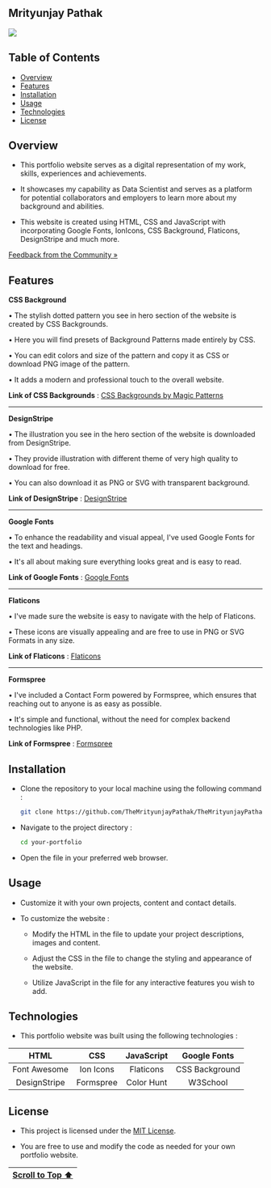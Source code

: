 ## Mrityunjay Pathak

<a href="https://themrityunjaypathak.github.io/"><img src="https://github.com/user-attachments/assets/df1fffd0-2342-493b-8ff1-e9fd034ea21c"></a>

## Table of Contents
- [Overview](#overview)
- [Features](#features)
- [Installation](#installation)
- [Usage](#usage)
- [Technologies](#technologies)
- [License](#license)

## Overview

- This portfolio website serves as a digital representation of my work, skills, experiences and achievements.

- It showcases my capability as Data Scientist and serves as a platform for potential collaborators and employers to learn more about my background and abilities.

- This website is created using HTML, CSS and JavaScript with incorporating Google Fonts, IonIcons, CSS Background, Flaticons, DesignStripe and much more.

[Feedback from the Community »](https://www.kaggle.com/discussions/accomplishments/520952)

## Features

**CSS Background**

• The stylish dotted pattern you see in hero section of the website is created by CSS Backgrounds.

• Here you will find presets of Background Patterns made entirely by CSS.

• You can edit colors and size of the pattern and copy it as CSS or download PNG image of the pattern.

• It adds a modern and professional touch to the overall website.

**Link of CSS Backgrounds** : [CSS Backgrounds by Magic Patterns](https://www.magicpattern.design/tools/css-backgrounds)

---

**DesignStripe**

• The illustration you see in the hero section of the website is downloaded from DesignStripe.

• They provide illustration with different theme of very high quality to download for free. 

• You can also download it as PNG or SVG with transparent background.

**Link of DesignStripe** : [DesignStripe](https://designstripe.com/)

---

**Google Fonts**

• To enhance the readability and visual appeal, I've used Google Fonts for the text and headings.

• It's all about making sure everything looks great and is easy to read.

**Link of Google Fonts** : [Google Fonts](https://fonts.google.com/)

---

**Flaticons**

• I've made sure the website is easy to navigate with the help of Flaticons.

• These icons are visually appealing and are free to use in PNG or SVG Formats in any size.

**Link of Flaticons** : [Flaticons](https://www.flaticon.com/)

---

**Formspree**

• I've included a Contact Form powered by Formspree, which ensures that reaching out to anyone is as easy as possible.

• It's simple and functional, without the need for complex backend technologies like PHP.

**Link of Formspree** : [Formspree](https://formspree.io/)

## Installation

- Clone the repository to your local machine using the following command :
   ```bash
   git clone https://github.com/TheMrityunjayPathak/TheMrityunjayPathak.github.io.git
   ```

- Navigate to the project directory :
   ```bash
   cd your-portfolio
   ```

- Open the file in your preferred web browser. 

## Usage

- Customize it with your own projects, content and contact details.

- To customize the website :

   - Modify the HTML in the file to update your project descriptions, images and content.
  
   - Adjust the CSS in the file to change the styling and appearance of the website.
  
   - Utilize JavaScript in the file for any interactive features you wish to add.

## Technologies

- This portfolio website was built using the following technologies :

| HTML | CSS | JavaScript | Google Fonts |
| :---: | :---: | :---: | :---: |
| Font Awesome | Ion Icons | Flaticons | CSS Background |
| DesignStripe | Formspree | Color Hunt | W3School |

## License

- This project is licensed under the [MIT License](LICENSE).

- You are free to use and modify the code as needed for your own portfolio website.

| [Scroll to Top ⬆️](#mrityunjay-pathak) |
|:---:|
